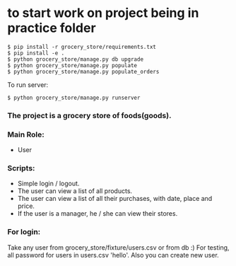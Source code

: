 # to start work on project being in practice folder

    $ pip install -r grocery_store/requirements.txt
    $ pip install -e .
    $ python grocery_store/manage.py db upgrade
    $ python grocery_store/manage.py populate
    $ python grocery_store/manage.py populate_orders

To run server:

    $ python grocery_store/manage.py runserver
    
### The project is a grocery store of foods(goods).

### Main Role:
* User

### Scripts:
* Simple login / logout.
* The user can view a list of all products.
* The user can view a list of all their purchases, with date, place and price.
* If the user is a manager, he / she can view their stores.

### For login:
Take any user from grocery_store/fixture/users.csv or from db :)
For testing, all password for users in users.csv 'hello'.
Also you can create new user.